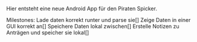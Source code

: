 Hier entsteht eine neue Android App für den Piraten Spicker.

Milestones:
Lade daten korrekt runter und parse sie[]
Zeige Daten in einer GUI korrekt an[]
Speichere Daten lokal zwischen[]
Erstelle Notizen zu Anträgen und speicher sie lokal[]

